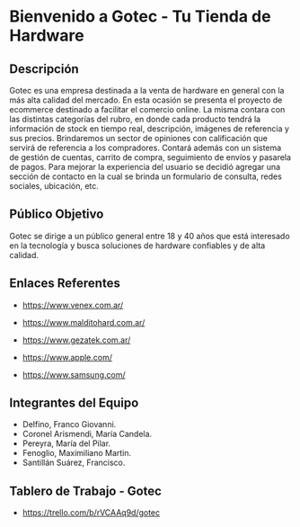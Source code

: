 # Bienvenido a Gotec - Tu Tienda de Hardware

## Descripción

Gotec es una empresa destinada a la venta de hardware en general con la más alta calidad del mercado. En esta ocasión se presenta el proyecto de ecommerce destinado a facilitar el comercio online.
La misma contara con las distintas categorías del rubro, en donde cada producto tendrá la información de stock en tiempo real, descripción, imágenes de referencia y sus precios. Brindaremos un sector de opiniones con calificación que servirá de referencia a los compradores. 
Contará además con un sistema de gestión de cuentas, carrito de compra, seguimiento de envíos y pasarela de pagos. 
Para mejorar la experiencia del usuario se decidió agregar una sección de contacto en la cual se brinda un formulario de consulta, redes sociales, ubicación, etc.
   
## Público Objetivo

Gotec se dirige a un público general entre 18 y 40 años que está interesado en la tecnología y busca soluciones de hardware confiables y de alta calidad.

## Enlaces Referentes

+ https://www.venex.com.ar/

+ https://www.malditohard.com.ar/

+ https://www.gezatek.com.ar/

+ https://www.apple.com/

+ https://www.samsung.com/


## Integrantes del Equipo
 
+ Delfino, Franco Giovanni.
+ Coronel Arismendi, María Candela.
+ Pereyra, María del Pilar.
+ Fenoglio, Maximiliano Martin.
+ Santillán Suárez, Francisco.

## Tablero de Trabajo - Gotec

+ https://trello.com/b/rVCAAq9d/gotec